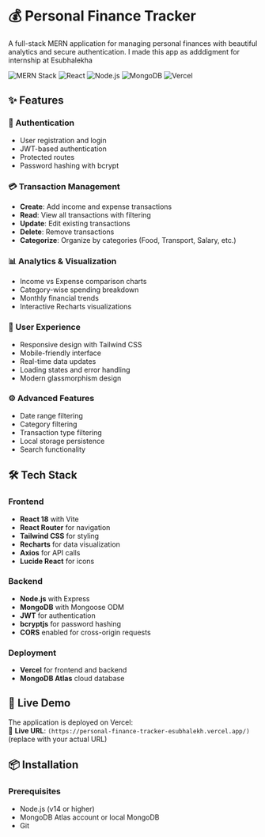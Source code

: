 # 💰 Personal Finance Tracker

A full-stack MERN application for managing personal finances with beautiful analytics and secure authentication. I made this app as adddigment for internship at Esubhalekha

![MERN Stack](https://img.shields.io/badge/MERN-Full%20Stack-green)
![React](https://img.shields.io/badge/React-18.2-blue)
![Node.js](https://img.shields.io/badge/Node.js-Express-brightgreen)
![MongoDB](https://img.shields.io/badge/MongoDB-Atlas-green)
![Vercel](https://img.shields.io/badge/Deployed-Vercel-black)

## ✨ Features

### 🔐 Authentication
- User registration and login
- JWT-based authentication
- Protected routes
- Password hashing with bcrypt

### 💳 Transaction Management
- **Create**: Add income and expense transactions
- **Read**: View all transactions with filtering
- **Update**: Edit existing transactions
- **Delete**: Remove transactions
- **Categorize**: Organize by categories (Food, Transport, Salary, etc.)

### 📊 Analytics & Visualization
- Income vs Expense comparison charts
- Category-wise spending breakdown
- Monthly financial trends
- Interactive Recharts visualizations

### 🎨 User Experience
- Responsive design with Tailwind CSS
- Mobile-friendly interface
- Real-time data updates
- Loading states and error handling
- Modern glassmorphism design

### ⚙️ Advanced Features
- Date range filtering
- Category filtering
- Transaction type filtering
- Local storage persistence
- Search functionality

## 🛠️ Tech Stack

### Frontend
- **React 18** with Vite
- **React Router** for navigation
- **Tailwind CSS** for styling
- **Recharts** for data visualization
- **Axios** for API calls
- **Lucide React** for icons

### Backend
- **Node.js** with Express
- **MongoDB** with Mongoose ODM
- **JWT** for authentication
- **bcryptjs** for password hashing
- **CORS** enabled for cross-origin requests

### Deployment
- **Vercel** for frontend and backend
- **MongoDB Atlas** cloud database

## 🚀 Live Demo

The application is deployed on Vercel:  
🔗 **Live URL**: `(https://personal-finance-tracker-esubhalekh.vercel.app/)` (replace with your actual URL)

## 📦 Installation

### Prerequisites
- Node.js (v14 or higher)
- MongoDB Atlas account or local MongoDB
- Git


